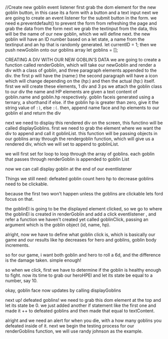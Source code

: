 //Create new goblin event listener
first grab the dom element for the new goblin button, in this case its a form with a button and a text input
next we are going to create an event listener for the submit button in the form.
we need e.preventdefault() to prevent the form from refreshing the page and grab the data from the form
next we grab the textinput from the data, this will be the name of our new goblin, which we will define next.
the new goblin will have an ID number based on a let state, a name from the textinput and an hp that is randomly generated.
let currentID = 1;
then we push newGoblin onto our goblins array
let goblins = [];

CREATING A DIV WITH OUR NEW GOBLIN'S DATA
we are going to create a function called renderGoblin, which will take our newGoblin and render a div with a class of goblin, and three paragraph elements appended to the div. the first p will have the (name:) the second paragraph will have a icon which will change depending on the (hp:) and then the actual (hp:) itself.
first we will create these elements, 1 div and 3 ps
we attach the goblin class to our div
the name and HP elements are given a text content of goblin.name and goblin.hp respectively. 
goblin faceis generated using a ternary, a shorthand if else. if the goblin hp is greater than zero, give it the string value of `:)`, else `:(`.
then, append  name face and hp elements to our goblin el and return the div

next we need to display this rendered div on the screen, this functino will be called displayGoblins. first we need to grab the element where we want the div to append and call it goblinList. this function will be passing objects in our goblins array through the rendergoblin function, which will give us a rendered div, which we will set to append to goblinList. 

we will first set for loop to loop through the array of goblins. each goblin that passes through renderGoblin is appended to goblin List

now we can call display goblin at the end of our eventlistener

Things we still need: 
defeated goblin count
hero hp to decrease
goblins need to be clickable. 

because the first two won't happen unless the goblins are clickable lets ford focus on that.

the goblinEl is going to be the displayed element clicked, so we go to where the goblinEl is created in renderGoblin and add a click eventlistener , and refer a function we haven't created yet called goblinClick, passing an argument which is the goblin object (id, name, hp).

alright, now we have to define what goblin click is, which is basically our game and our results like hp decreases for hero and goblins, goblin body increments.

so for our game, i want both goblin and hero to roll a 6d, and the difference is the damage taken. simple enough!

so when we click, first we have to determine if the goblin is healthy enough to fight.
now its time to grab our heroHPEl and let its state be equal to a number, say 10. 

okay, goblin face now updates by calling displayGoblins

next up! defeated goblins! we need to grab this dom element at the top and let its state be 0.
we just added another if statement like the first one and made it ++ to defeated goblins and then made that equal to textContent.

alright and we need an alert for when you die, with a how many goblins you defeated inside of it.
next we begin the testing process for our renderGoblins function, we will use randy johnson as the example.